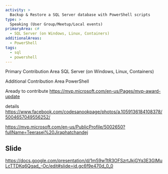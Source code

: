 ```yaml
---
activity: >
  Backup & Restore a SQL Server database with PowerShell scripts
type: >
  Speaking (User Group/Meetup/Local events)
primaryArea: c#
  - SQL Server (on Windows, Linux, Containers) 
additionalAreas: 
  - PowerShell
tags:	
  - sql
  - powershell
---
```




Primary Contribution Area
  SQL Server (on Windows, Linux, Containers)

Additional Contribution Area
  PowerShell

Aready to contribute 
https://mvp.microsoft.com/en-us/Pages/mvp-award-update

details
https://www.facebook.com/codesanookpage/photos/a.1059136184108378/5004657049556252/

https://mvp.microsoft.com/en-us/PublicProfile/5002650?fullName=Teerasej%20Jiraphatchandej




## Slide
https://docs.google.com/presentation/d/1m59wTtR3OFSzrtJkjGYq3E3GlMuLcTTDKq6Qgad_-Oc/edit#slide=id.gc6f9e470d_0_0
